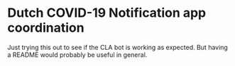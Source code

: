 # Dutch COVID-19 Notification app coordination

Just trying this out to see if the CLA bot is working as expected. But having a README would probably be useful in general.
